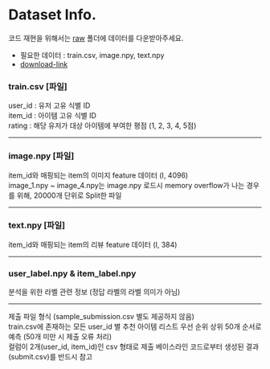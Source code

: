 # Dataset Info.
코드 재현을 위해서는 [raw](./raw/) 폴더에 데이터를 다운받아주세요.
- 필요한 데이터 : train.csv, image.npy, text.npy
- [download-link](https://dacon.io/competitions/official/236113/data)


### train.csv [파일]
user_id : 유저 고유 식별 ID\
item_id : 아이템 고유 식별 ID\
rating : 해당 유저가 대상 아이템에 부여한 평점 (1, 2, 3, 4, 5점)

---


### image.npy [파일]
item_id와 매핑되는 item의 이미지 feature 데이터 (I, 4096)\
image_1.npy ~ image_4.npy는 image.npy 로드시 memory overflow가 나는 경우를 위해, 20000개 단위로 Split한 파일

---

### text.npy [파일]
item_id와 매핑되는 item의 리뷰 feature 데이터 (I, 384)

---

### user_label.npy & item_label.npy
분석을 위한 라벨 관련 정보 (정답 라벨의 라벨 의미가 아님)

---

제출 파일 형식 (sample_submission.csv 별도 제공하지 않음)\
train.csv에 존재하는 모든 user_id 별 추천 아이템 리스트 우선 순위 상위 50개 순서로 예측 (50개 미만 시 제출 오류 처리)\
컬럼이 2개(user_id, item_id)인 csv 형태로 제출
베이스라인 코드로부터 생성된 결과(submit.csv)를 반드시 참고


